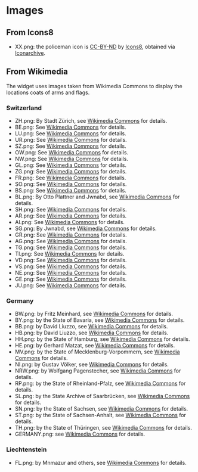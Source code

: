 # Images

## From Icons8
* XX.png: the policeman icon is [CC-BY-ND](https://icons8.com/license/) by
[Icons8](https://icons8.com/), obtained via [Iconarchive](http://www.iconarchive.com/show/windows-8-icons-by-icons8/Users-Police-icon.html).

## From Wikimedia
The widget uses images taken from Wikimedia Commons to display the locations
coats of arms and flags.

### Switzerland
* ZH.png: By Stadt Zürich, see [Wikimedia Commons](https://commons.wikimedia.org/wiki/File:Wappen_Z%C3%BCrich_matt.svg) for details.
* BE.png: See [Wikimedia Commons](https://commons.wikimedia.org/wiki/File%3AWappen_Bern_matt.svg) for details.
* LU.png: See [Wikimedia Commons](https://commons.wikimedia.org/wiki/File%3AWappen_Luzern_matt.svg) for details.
* UR.png: See [Wikimedia Commons](https://commons.wikimedia.org/wiki/File%3AWappen_Uri_matt.svg) for details.
* SZ.png: See [Wikimedia Commons](https://commons.wikimedia.org/wiki/File%3AWappen_des_Kantons_Schwyz.svg) for details.
* OW.png: See [Wikimedia Commons](https://commons.wikimedia.org/wiki/File%3AWappen_Obwalden_matt.svg) for details.
* NW.png: See [Wikimedia Commons](https://commons.wikimedia.org/wiki/File%3AWappen_Nidwalden_matt.svg) for details.
* GL.png: See [Wikimedia Commons](https://commons.wikimedia.org/wiki/File%3AWappen_Glarus_matt.svg) for details.
* ZG.png: See [Wikimedia Commons](https://commons.wikimedia.org/wiki/File%3AWappen_Zug_matt.svg) for details.
* FR.png: See [Wikimedia Commons](https://commons.wikimedia.org/wiki/File%3AWappen_Freiburg_matt.svg) for details.
* SO.png: See [Wikimedia Commons](https://commons.wikimedia.org/wiki/File%3AWappen_Solothurn_matt.svg) for details.
* BS.png: See [Wikimedia Commons](https://commons.wikimedia.org/wiki/File%3AWappen_Basel-Stadt_matt.svg) for details.
* BL.png: By Otto Plattner and Jwnabd, see [Wikimedia Commons](https://commons.wikimedia.org/wiki/File%3ACoat_of_arms_of_Kanton_Basel-Landschaft.svg) for details.
* SH.png: See [Wikimedia Commons](https://commons.wikimedia.org/wiki/File%3AWappen_Schaffhausen_matt.svg) for details.
* AR.png: See [Wikimedia Commons](https://commons.wikimedia.org/wiki/File%3AWappen_Appenzell_Ausserrhoden_matt.svg) for details.
* AI.png: See [Wikimedia Commons](https://commons.wikimedia.org/wiki/File%3AWappen_Appenzell_Innerrhoden_matt.svg) for details.
* SG.png: By Jwnabd, see [Wikimedia Commons](https://commons.wikimedia.org/wiki/File%3ACoat_of_arms_of_canton_of_St._Gallen.svg) for details.
* GR.png: See [Wikimedia Commons](https://commons.wikimedia.org/wiki/File%3AWappen_Graub%C3%BCnden_matt.svg) for details.
* AG.png: See [Wikimedia Commons](https://commons.wikimedia.org/wiki/File%3AWappen_Aargau_matt.svg) for details.
* TG.png: See [Wikimedia Commons](https://commons.wikimedia.org/wiki/File%3AWappen_Thurgau_matt.svg) for details.
* TI.png: See [Wikimedia Commons](https://commons.wikimedia.org/wiki/File%3AWappen_Tessin_matt.svg) for details.
* VD.png: See [Wikimedia Commons](https://commons.wikimedia.org/wiki/File%3AWappen_Waadt_matt.svg) for details.
* VS.png: See [Wikimedia Commons](https://commons.wikimedia.org/wiki/File%3AWappen_Wallis_matt.svg) for details.
* NE.png: See [Wikimedia Commons](https://commons.wikimedia.org/wiki/File%3AWappen_Neuenburg_matt.svg) for details.
* GE.png: See [Wikimedia Commons](https://commons.wikimedia.org/wiki/File%3AWappen_Genf_matt.svg) for details.
* JU.png: See [Wikimedia Commons](https://commons.wikimedia.org/wiki/File%3AWappen_Jura_matt.svg) for details.

### Germany
* BW.png: by Fritz Meinhard, see [Wikimedia Commons](https://commons.wikimedia.org/wiki/File:Coat_of_arms_of_Baden-W%C3%BCrttemberg_\(lesser\).svg) for details.
* BY.png: by the State of Bavaria, see [Wikimedia Commons](https://commons.wikimedia.org/wiki/File:Bayern_Wappen.svg) for details.
* BB.png: by David Liuzzo, see [Wikimedia Commons](https://commons.wikimedia.org/wiki/File:Brandenburg_Wappen.svg) for details.
* HB.png: by David Liuzzo, see [Wikimedia Commons](https://commons.wikimedia.org/wiki/File:Bremen_Wappen\(Mittel\).svg) for details.
* HH.png: by the State of Hamburg, see [Wikimedia Commons](https://commons.wikimedia.org/wiki/File:Coat_of_arms_of_Hamburg.svg) for details.
* HE.png: by Gerhard Matzat, see [Wikimedia Commons](https://commons.wikimedia.org/wiki/File:Coat_of_arms_of_Hesse.svg) for details.
* MV.png: by the State of Mecklenburg-Vorpommern, see [Wikimedia Commons](https://commons.wikimedia.org/wiki/File:Coat_of_arms_of_Mecklenburg-Western_Pomerania_\(great\).svg) for details.
* NI.png: by Gustav Völker, see [Wikimedia Commons](https://commons.wikimedia.org/wiki/File:Coat_of_arms_of_Lower_Saxony.svg) for details.
* NRW.png: by Wolfgang Pagenstecher, see [Wikimedia Commons](https://commons.wikimedia.org/wiki/File:Coat_of_arms_of_North_Rhine-Westfalia.svg) for details.
* RP.png: by the State of Rheinland-Pfalz, see [Wikimedia Commons](https://commons.wikimedia.org/wiki/File:Coat_of_arms_of_Rhineland-Palatinate.svg) for details.
* SL.png: by the State Archive of Saarbrücken, see [Wikimedia Commons](https://commons.wikimedia.org/wiki/File:Wappen_des_Saarlands.svg) for details.
* SN.png: by the State of Sachsen, see [Wikimedia Commons](https://commons.wikimedia.org/wiki/File:Coat_of_arms_of_Saxony.svg) for details.
* ST.png: by the State of Sachsen-Anhalt, see [Wikimedia Commons](https://commons.wikimedia.org/wiki/File:Wappen_Sachsen-Anhalt.svg) for details.
* TH.png: by the State of Thüringen, see [Wikimedia Commons](https://commons.wikimedia.org/wiki/File:Coat_of_arms_of_Thuringia.svg) for details.
* GERMANY.png: see [Wikimedia Commons](https://commons.wikimedia.org/wiki/File:Flag_of_Germany.svg) for details.

### Liechtenstein
* FL.png: by Mnmazur and others, see [Wikimedia Commons](https://commons.wikimedia.org/wiki/File:Flag_of_Liechtenstein.svg) for details.
